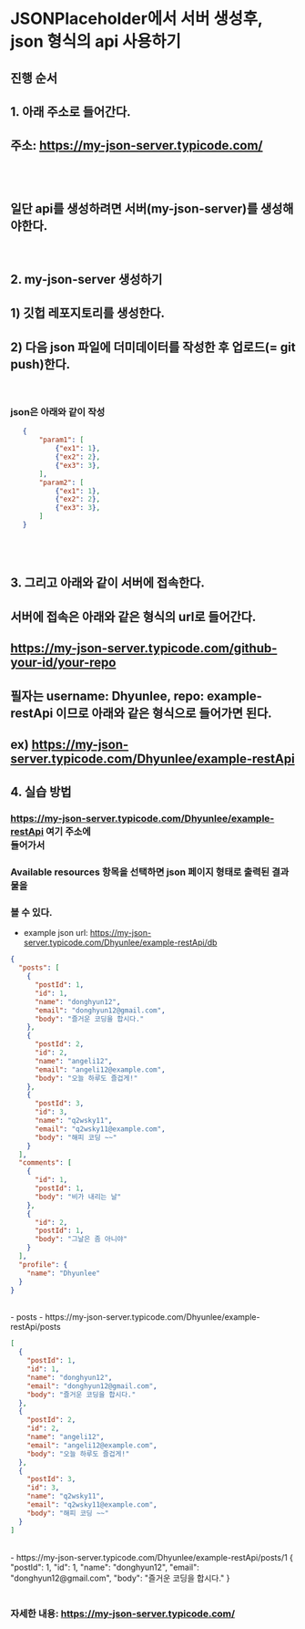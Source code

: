 # JSONPlaceholder에서 서버 생성후, json 형식의 api 사용하기

## 진행 순서
## 1. 아래 주소로 들어간다.
## 주소: https://my-json-server.typicode.com/

<br><br>  

## 일단 api를 생성하려면 서버(my-json-server)를 생성해야한다.   
<br> 

## 2. my-json-server 생성하기 
##  1) 깃헙 레포지토리를 생성한다. 

##  2) 다음 json 파일에 더미데이터를 작성한 후 업로드(= git push)한다. 

<br>  

### json은 아래와 같이 작성

```json
   {
       "param1": [
           {"ex1": 1},
           {"ex2": 2},
           {"ex3": 3},
       ],
       "param2": [
           {"ex1": 1},
           {"ex2": 2},
           {"ex3": 3},
       ]
   } 

```
<br><br> 

## 3. 그리고 아래와 같이 서버에 접속한다. 

## 서버에 접속은 아래와 같은 형식의 url로 들어간다. 
## https://my-json-server.typicode.com/github-your-id/your-repo 

## 필자는 username: Dhyunlee, repo: example-restApi 이므로 아래와 같은 형식으로 들어가면 된다.
## ex) https://my-json-server.typicode.com/Dhyunlee/example-restApi


## 4. 실습 방법

### https://my-json-server.typicode.com/Dhyunlee/example-restApi 여기 주소에<br> 들어가서  
### Available resources 항목을 선택하면 json 페이지 형태로 출력된 결과물을<br> 
### 볼 수 있다.

- example json
  url: https://my-json-server.typicode.com/Dhyunlee/example-restApi/db
  <br>

```json
{
  "posts": [
    {
      "postId": 1,
      "id": 1,
      "name": "donghyun12",
      "email": "donghyun12@gmail.com",
      "body": "즐거운 코딩을 합시다."
    },
    {
      "postId": 2,
      "id": 2,
      "name": "angeli12",
      "email": "angeli12@example.com",
      "body": "오늘 하루도 즐겁게!"
    },
    {
      "postId": 3,
      "id": 3,
      "name": "q2wsky11",
      "email": "q2wsky11@example.com",
      "body": "해피 코딩 ~~"
    }
  ],
  "comments": [
    {
      "id": 1,
      "postId": 1,
      "body": "비가 내리는 날"
    },
    {
      "id": 2,
      "postId": 1,
      "body": "그날은 좀 아니야"
    }
  ],
  "profile": {
    "name": "Dhyunlee"
  }
}
```

<br>
 - posts
  - https://my-json-server.typicode.com/Dhyunlee/example-restApi/posts

```json
[
  {
    "postId": 1,
    "id": 1,
    "name": "donghyun12",
    "email": "donghyun12@gmail.com",
    "body": "즐거운 코딩을 합시다."
  },
  {
    "postId": 2,
    "id": 2,
    "name": "angeli12",
    "email": "angeli12@example.com",
    "body": "오늘 하루도 즐겁게!"
  },
  {
    "postId": 3,
    "id": 3,
    "name": "q2wsky11",
    "email": "q2wsky11@example.com",
    "body": "해피 코딩 ~~"
  }
]
```
<br>
 - https://my-json-server.typicode.com/Dhyunlee/example-restApi/posts/1
 {
  "postId": 1,
  "id": 1,
  "name": "donghyun12",
  "email": "donghyun12@gmail.com",
  "body": "즐거운 코딩을 합시다."
}
 
<br>
<br>

### 자세한 내용: https://my-json-server.typicode.com/

